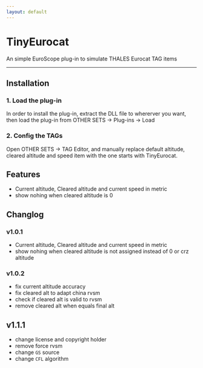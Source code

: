 ```yaml
---
layout: default
---
```


# TinyEurocat

An simple EuroScope plug-in to simulate THALES Eurocat TAG items

<hr>

## Installation

### 1. Load the plug-in

In order to install the plug-in, extract the DLL file to whererver you want, then load the plug-in from OTHER SETS -> Plug-ins -> Load

### 2. Config the TAGs

Open OTHER SETS -> TAG Editor, and manually replace default altitude, cleared altitude and speed item with the one starts with TinyEurocat.

## Features
 - Current altitude, Cleared altitude and current speed in metric
 - show nohing when cleared altitude is 0

## Changlog

### v1.0.1

 - Current altitude, Cleared altitude and current speed in metric
 - show nohing when cleared altitude is not assigned instead of 0 or crz altitude

### v1.0.2

 - fix current altitude accuracy
 - fix cleared alt to adapt china rvsm
 - check if cleared alt is valid to rvsm
 - remove cleared alt when equals final alt

## v1.1.1

 - change license and copyright holder
 - remove force rvsm
 - change ``GS`` source
 - change ``CFL`` algorithm
